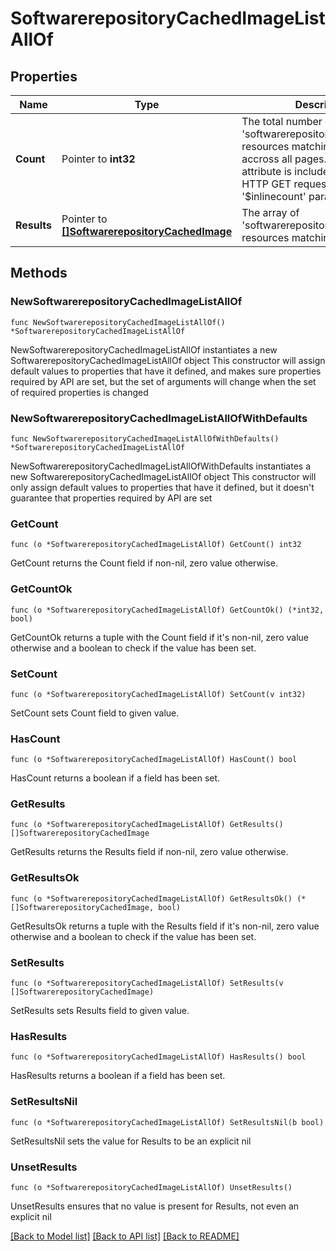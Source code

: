 # SoftwarerepositoryCachedImageListAllOf

## Properties

Name | Type | Description | Notes
------------ | ------------- | ------------- | -------------
**Count** | Pointer to **int32** | The total number of &#39;softwarerepository.CachedImage&#39; resources matching the request, accross all pages. The &#39;Count&#39; attribute is included when the HTTP GET request includes the &#39;$inlinecount&#39; parameter. | [optional] 
**Results** | Pointer to [**[]SoftwarerepositoryCachedImage**](softwarerepository.CachedImage.md) | The array of &#39;softwarerepository.CachedImage&#39; resources matching the request. | [optional] 

## Methods

### NewSoftwarerepositoryCachedImageListAllOf

`func NewSoftwarerepositoryCachedImageListAllOf() *SoftwarerepositoryCachedImageListAllOf`

NewSoftwarerepositoryCachedImageListAllOf instantiates a new SoftwarerepositoryCachedImageListAllOf object
This constructor will assign default values to properties that have it defined,
and makes sure properties required by API are set, but the set of arguments
will change when the set of required properties is changed

### NewSoftwarerepositoryCachedImageListAllOfWithDefaults

`func NewSoftwarerepositoryCachedImageListAllOfWithDefaults() *SoftwarerepositoryCachedImageListAllOf`

NewSoftwarerepositoryCachedImageListAllOfWithDefaults instantiates a new SoftwarerepositoryCachedImageListAllOf object
This constructor will only assign default values to properties that have it defined,
but it doesn't guarantee that properties required by API are set

### GetCount

`func (o *SoftwarerepositoryCachedImageListAllOf) GetCount() int32`

GetCount returns the Count field if non-nil, zero value otherwise.

### GetCountOk

`func (o *SoftwarerepositoryCachedImageListAllOf) GetCountOk() (*int32, bool)`

GetCountOk returns a tuple with the Count field if it's non-nil, zero value otherwise
and a boolean to check if the value has been set.

### SetCount

`func (o *SoftwarerepositoryCachedImageListAllOf) SetCount(v int32)`

SetCount sets Count field to given value.

### HasCount

`func (o *SoftwarerepositoryCachedImageListAllOf) HasCount() bool`

HasCount returns a boolean if a field has been set.

### GetResults

`func (o *SoftwarerepositoryCachedImageListAllOf) GetResults() []SoftwarerepositoryCachedImage`

GetResults returns the Results field if non-nil, zero value otherwise.

### GetResultsOk

`func (o *SoftwarerepositoryCachedImageListAllOf) GetResultsOk() (*[]SoftwarerepositoryCachedImage, bool)`

GetResultsOk returns a tuple with the Results field if it's non-nil, zero value otherwise
and a boolean to check if the value has been set.

### SetResults

`func (o *SoftwarerepositoryCachedImageListAllOf) SetResults(v []SoftwarerepositoryCachedImage)`

SetResults sets Results field to given value.

### HasResults

`func (o *SoftwarerepositoryCachedImageListAllOf) HasResults() bool`

HasResults returns a boolean if a field has been set.

### SetResultsNil

`func (o *SoftwarerepositoryCachedImageListAllOf) SetResultsNil(b bool)`

 SetResultsNil sets the value for Results to be an explicit nil

### UnsetResults
`func (o *SoftwarerepositoryCachedImageListAllOf) UnsetResults()`

UnsetResults ensures that no value is present for Results, not even an explicit nil

[[Back to Model list]](../README.md#documentation-for-models) [[Back to API list]](../README.md#documentation-for-api-endpoints) [[Back to README]](../README.md)


